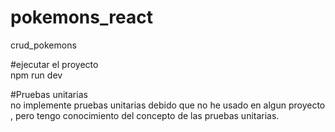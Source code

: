 # pokemons_react
crud_pokemons

#ejecutar el proyecto   
npm run dev

#Pruebas unitarias           
no implemente pruebas unitarias debido que no he usado en algun proyecto , pero tengo conocimiento del concepto de las pruebas unitarias.
